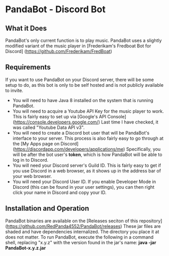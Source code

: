# PandaBot - Discord Bot # 

## What it Does ##
PandaBot's only current function is to play music. PandaBot uses a slightly modified variant of the music player in [Frederikam's Fredboat Bot for Discord] (https://github.com/Frederikam/FredBoat)

## Requirements ##
If you want to use PandaBot on your Discord server, there will be some setup to do, as this bot is only to be self hosted and is not publicly available to invite.
* You will need to have Java 8 installed on the system that is running PandaBot.
* You will need to acquire a Youtube API Key for the music player to work. This is fairly easy to set up via [Google's API Console] (https://console.developers.google.com/) Last time I have checked, it was called "Youtube Data API v3".
* You will need to create a Discord bot user that will be PandaBot's interface to your server. This process is also fairly easy to go through at the [My Apps page on Discord] (https://discordapp.com/developers/applications/me) Specifically, you will be after the bot user's **token**, which is how PandaBot will be able to log in to Discord.
* You will need your Discord server's Guild ID. This is fairly easy to get if you use Discord in a web browser, as it shows up in the address bar of your web browser.
* You will need your Discord User ID. If you enable Developer Mode in Discord (this can be found in your user settings), you can then right click your name in Discord and copy your ID.

## Installation and Operation ##
PandaBot binaries are available on the [Releases seciton of this repository] (https://github.com/RedPanda4552/PandaBot/releases) These jar files are shaded and have dependencies internalized. The directory you place it at does not matter.
To run PandaBot, execute the following in a command shell, replacing "x.y.z" with the version found in the jar's name: **java -jar PandaBot-x.y.z.jar**